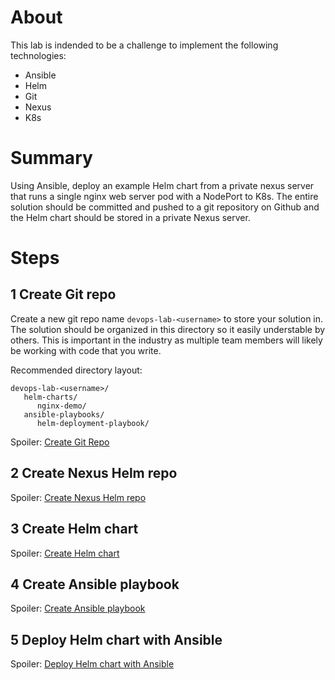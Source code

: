 
# About
This lab is indended to be a challenge to implement the following technologies:
   - Ansible
   - Helm
   - Git
   - Nexus
   - K8s

# Summary
Using Ansible, deploy an example Helm chart from a private nexus server that
runs a single nginx web server pod with a NodePort to K8s. The entire
solution should be committed and pushed to a git repository on Github and
the Helm chart should be stored in a private Nexus server.

# Steps
## 1 Create Git repo
Create a new git repo name `devops-lab-<username>` to store your solution in.
The solution should be organized in this directory so it easily understable by
others. This is important in the industry as multiple team members will likely
be working with code that you write.

Recommended directory layout:
```
devops-lab-<username>/
   helm-charts/
      nginx-demo/
   ansible-playbooks/
      helm-deployment-playbook/
```

Spoiler: [Create Git Repo](solutions/create_git_repo.md)

## 2 Create Nexus Helm repo

Spoiler: [Create Nexus Helm repo](solutions/create_nexus_repo.md)

## 3 Create Helm chart

Spoiler: [Create Helm chart](solutions/create_helm_chart.md)

## 4 Create Ansible playbook

Spoiler: [Create Ansible playbook](solutions/create_ansible_playbook.md)

## 5 Deploy Helm chart with Ansible

Spoiler: [Deploy Helm chart with Ansible](solutions/deploy_helm_chart_with_ansible.md)